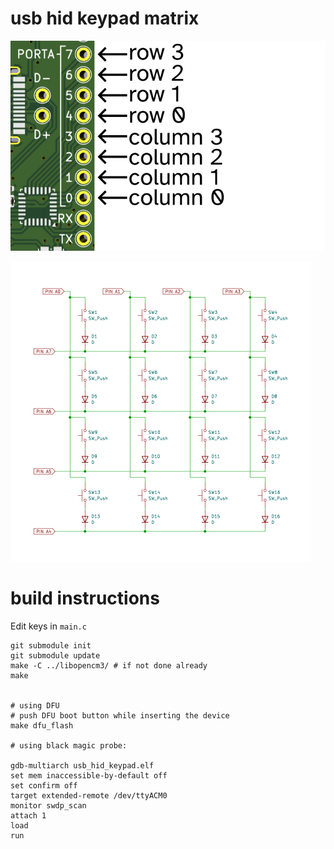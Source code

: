 # usb hid keypad matrix

![pin description](usb_hid_matrix.png)

![matrix schematic](schematic.png)

# build instructions

Edit keys in `main.c`

```
git submodule init
git submodule update
make -C ../libopencm3/ # if not done already
make


# using DFU
# push DFU boot button while inserting the device
make dfu_flash

# using black magic probe:

gdb-multiarch usb_hid_keypad.elf
set mem inaccessible-by-default off
set confirm off
target extended-remote /dev/ttyACM0
monitor swdp_scan
attach 1
load
run
```

